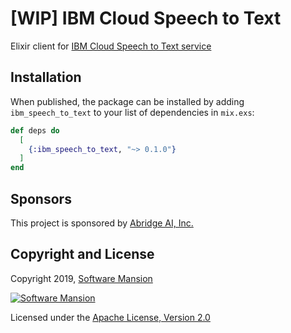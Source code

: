 # [WIP] IBM Cloud Speech to Text

Elixir client for [IBM Cloud Speech to Text service](https://cloud.ibm.com/docs/services/speech-to-text)

## Installation

When published, the package can be installed by adding `ibm_speech_to_text` to your list of dependencies in `mix.exs`:

```elixir
def deps do
  [
    {:ibm_speech_to_text, "~> 0.1.0"}
  ]
end
```

## Sponsors

This project is sponsored by [Abridge AI, Inc.](https://abridge.ai)

## Copyright and License

Copyright 2019, [Software Mansion](https://swmansion.com)

[![Software Mansion](https://membraneframework.github.io/static/logo/swm_logo_readme.png)](https://swmansion.com)

Licensed under the [Apache License, Version 2.0](LICENSE)